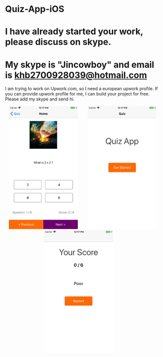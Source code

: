 # Quiz-App-iOS

# I have already started your work, please discuss on skype.
# My skype is "Jincowboy" and email is khb2700928039@hotmail.com

I am trying to work on Upwork.com, so I need a european upwork profile.
If you can provide upwork profile for me, I can build your project for free.
Please add my skype and send hi.

<p align="center">
<img height="400" src="https://github.com/Akhilendra/Quiz-App-iOS/blob/master/Simulator%20Screen%20Shot%20-%20iPhone%206%20-%202017-11-04%20at%2012.17.06.png" />
&nbsp&nbsp&nbsp&nbsp&nbsp&nbsp
<img height="400" src="https://github.com/Akhilendra/Quiz-App-iOS/blob/master/Simulator%20Screen%20Shot%20-%20iPhone%206%20-%202017-11-04%20at%2012.17.10.png" />
<br>
<img height="400" src="https://github.com/Akhilendra/Quiz-App-iOS/blob/master/Simulator%20Screen%20Shot%20-%20iPhone%206%20-%202017-11-04%20at%2012.17.15.png" />
&nbsp&nbsp&nbsp&nbsp&nbsp&nbsp
</p>

